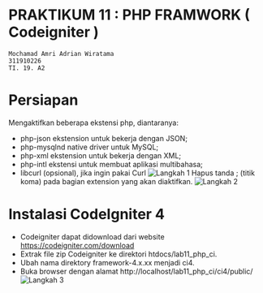 # PRAKTIKUM 11 : PHP FRAMWORK ( Codeigniter )
```
Mochamad Amri Adrian Wiratama
311910226
TI. 19. A2
```
# Persiapan
Mengaktifkan beberapa ekstensi php, diantaranya:
* php-json ekstension untuk bekerja dengan JSON;
* php-mysqlnd native driver untuk MySQL;
* php-xml ekstension untuk bekerja dengan XML;
* php-intl ekstensi untuk membuat aplikasi multibahasa;
* libcurl (opsional), jika ingin pakai Curl
![Langkah 1](https://user-images.githubusercontent.com/56380838/122032002-6f224600-cdf9-11eb-821d-30fa24d95f29.png)
Hapus tanda ; (titik koma) pada bagian extension yang akan diaktifkan.
![Langkah 2](https://user-images.githubusercontent.com/56380838/122032477-dd670880-cdf9-11eb-814b-01d40bc549ac.png)
# Instalasi CodeIgniter 4
* Codeigniter dapat didownload dari website https://codeigniter.com/download
* Extrak file zip Codeigniter ke direktori htdocs/lab11_php_ci.
* Ubah nama direktory framework-4.x.xx menjadi ci4.
* Buka browser dengan alamat http://localhost/lab11_php_ci/ci4/public/
![Langkah 3](https://user-images.githubusercontent.com/56380838/122042978-05a83480-ce05-11eb-9a26-69ffe0849ba9.png)

